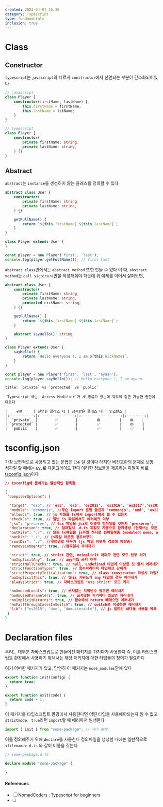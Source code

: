 ```yaml
---
created: 2023-04-07 16:36
category: Typescript
type: fundamentals
inclusion: true
---
```


# Class
## Constructor
`typescript`는 `javascript`와 다르게 `constructor`에서 선언되는 부분이 간소화되어있다

```ts
// javascript
class Player {
	constructor(firstName, lastName) {
		this.firstName = firstName;
		this.lastName = lstName;
	}
}

// typescript
class Player {
	constructor(
		private firstName: string,
		private lastName: string,
	) {}
}
```

## Abstract
`abstract`는 `instance`를 생성하지 않는 클래스를 정의할 수 있다

```ts
abstract class User {
	constructor(
		private firstName: string,
		private lastName: string,
	) {}

	getFullName() {
		return `${this.firstName} ${this.lastName}`;
	}
}

class Player extends User {
}

const player = new Player('first', 'last');
console.log(player.getFullName()); // first last
```

`abstract class`안에서는 `abstract method` 또한 만들 수 있다
이 때, `abstract method`는 `call signiture`만을 작성해줘야 하는데 위 예제를 이어서 살펴보면,

```ts
abstract class User {
	constructor(
		private firstName: string,
		private lastName: string,
		protected nickName: string,
	) {}

	getFullName() {
		return `${this.firstName} ${this.lastName}`;
	}

	abstract sayHello(): string
}

class Player extends User {
	sayHello() {
		return `Hello everyone !, I am ${this.nickName}`;
	}
}

const player = new Player('first', 'last', 'ayaan');
console.log(player.sayHello()); // Hello everyone !, I am ayaan
```

````ad-attention
title: `private` vs `protected` vs `public`

`Typescript`에는 `Access Modifier`가 세 종류가 있는데 각각의 접근 가능한 권한이 다르다

|    구분     | 선언한 클래스 내 | 상속받은 클래스 내 | 인스턴스 |
|:-----------:|:----------------:|:------------------:|:--------:|
|  `private`  |        ✅        |         ❎         |    ❎    |
| `protected` |        ✅        |         ✅         |    ❎    |
|  `public`   |        ✅        |         ✅         |    ✅    |

````

# tsconfig.json
가장 보편적으로 사용되고 있는 문법은 `ES6` 일 것이다
하지만 버전호환의 문제로 보통 컴파일 할 때에는 `ES5`로 다운그레이드 한다
이러한 정보들을 제공하는 파일이 바로 [tsconfig.json](https://www.typescriptlang.org/ko/docs/handbook/tsconfig-json.html)이다

```json
// tsconfig에 들어가는 일반적인 항목들

{
 "compilerOptions": {

  "target": "es5", // 'es3', 'es5', 'es2015', 'es2016', 'es2017','es2018', 'esnext' 가능
  "module": "commonjs", //무슨 import 문법 쓸건지 'commonjs', 'amd', 'es2015', 'esnext'
  "allowJs": true, // js 파일들 ts에서 import해서 쓸 수 있는지 
  "checkJs": true, // 일반 js 파일에서도 에러체크 여부 
  "jsx": "preserve", // tsx 파일을 jsx로 어떻게 컴파일할 것인지 'preserve', 'react-native', 'react'
  "declaration": true, // 컴파일시 .d.ts 파일도 자동으로 함께생성 (현재쓰는 모든 타입이 정의된 파일)
  "outFile": "./", // 모든 ts파일을 js파일 하나로 컴파일해줌 (module이 none, amd, system일 때만 가능)
  "outDir": "./", // js파일 아웃풋 경로바꾸기
  "rootDir": "./", //루트경로 바꾸기 (js 파일 아웃풋 경로에 영향줌)
  "removeComments": true, //컴파일시 주석제거 

  "strict": true, // strict 관련, noimplicit 어쩌구 관련 모드 전부 켜기
  "noImplicitAny": true, // any타입 금지 여부
  "strictNullChecks": true, // null, undefined 타입에 이상한 짓 할시 에러내기 
  "strictFunctionTypes": true, // 함수파라미터 타입체크 강하게 
  "strictPropertyInitialization": true, // class constructor 작성시 타입체크 강하게
  "noImplicitThis": true, // this 키워드가 any 타입일 경우 에러내기
  "alwaysStrict": true, // 자바스크립트 "use strict" 모드 켜기

  "noUnusedLocals": true, // 쓰지않는 지역변수 있으면 에러내기
  "noUnusedParameters": true, // 쓰지않는 파라미터 있으면 에러내기
  "noImplicitReturns": true, // 함수에서 return 빼먹으면 에러내기 
  "noFallthroughCasesInSwitch": true, // switch문 이상하면 에러내기
  "lib": ["es2015", "dom", "dom.iterable"], // js 빌트인 API들 사용할 목록
 }
}
```

# Declaration files
우리는 대부분 자바스크립트로 만들어진 패키지를 가져다가 사용한다
즉, 이를 타입스크립트 환경에서 사용하기 위해서는 해당 패키지에 대한 타입들의 정의가 필요하다

여기 어떠한 패키지가 있고, 당연히 이 패키지는 `node_modules`안에 있다

```js
export function init(config) {
  return true;
}

export function exit(code) {
  return code + 1;
}
```

이 패키지를 타입스크립트 환경에서 사용한다면 어떤 타입을 사용해야되는지 알 수 없고
`strictmode: true`라면 `import`할 때 에러마저 발생한다

```ts
import { init } from "some-package"; // 에러 발생
```

이를 정의해주기 위해 `declare`를 사용한다
정의파일을 생성할 때에는 일반적으로 `<filename>.d.ts` 와 같이 이름을 짓는다

```ts
// some-package.d.ts

declare module "some-package" {
	
}
```

#### References
- [ ] [NomadCoders : Typescript for beginners](https://nomadcoders.co/typescript-for-beginners/)
- [ ]